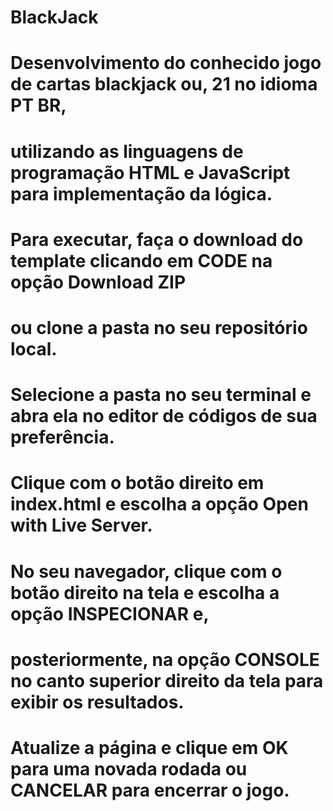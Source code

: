 # BlackJack

# Desenvolvimento do conhecido jogo de cartas blackjack ou, 21 no idioma PT BR,

# utilizando as linguagens de programação HTML e JavaScript para implementação da lógica.

# Para executar, faça o download do template clicando em CODE na opção Download ZIP

# ou clone a pasta no seu repositório local.

# Selecione a pasta no seu terminal e abra ela no editor de códigos de sua preferência.

# Clique com o botão direito em index.html e escolha a opção Open with Live Server.

# No seu navegador, clique com o botão direito na tela e escolha a opção INSPECIONAR e,

# posteriormente, na opção CONSOLE no canto superior direito da tela para exibir os resultados.

# Atualize a página e clique em OK para uma novada rodada ou CANCELAR para encerrar o jogo.
